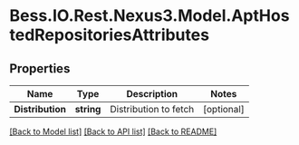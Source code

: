 # Bess.IO.Rest.Nexus3.Model.AptHostedRepositoriesAttributes
## Properties

Name | Type | Description | Notes
------------ | ------------- | ------------- | -------------
**Distribution** | **string** | Distribution to fetch | [optional] 

[[Back to Model list]](../README.md#documentation-for-models) [[Back to API list]](../README.md#documentation-for-api-endpoints) [[Back to README]](../README.md)

